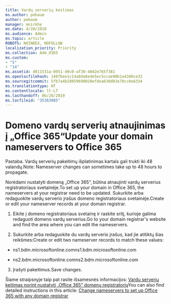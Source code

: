 ```yaml
---
title: Vardų serverių keitimas
ms.author: pebaum
author: pebaum
manager: mnirkhe
ms.date: 4/20/2018
ms.audience: Admin
ms.topic: article
ROBOTS: NOINDEX, NOFOLLOW
localization_priority: Priority
ms.collection: Adm_O365
ms.custom:
- "5"
- "14"
ms.assetid: d011531a-0951-49c0-af30-40d2e765f381
ms.openlocfilehash: 148fbee1c14a8da6ede5ec5ccae90b1a4340ce32
ms.sourcegitcommit: 5fb7a4b28859690020efdea630d03e70cc0e6334
ms.translationtype: HT
ms.contentlocale: lt-LT
ms.lasthandoff: 06/28/2019
ms.locfileid: "35363085"
---
```

# <a name="update-your-domain-nameservers-to-office-365"></a><span data-ttu-id="ba545-102">Domeno vardų serverių atnaujinimas į „Office 365“</span><span class="sxs-lookup"><span data-stu-id="ba545-102">Update your domain nameservers to Office 365</span></span>

<span data-ttu-id="ba545-103">Pastaba. Vardų serverių pakeitimų išplatinimas kartais gali trukti iki 48 valandų.</span><span class="sxs-lookup"><span data-stu-id="ba545-103">Note: Nameserver changes can sometimes take up to 48 hours to propagate.</span></span>
  
<span data-ttu-id="ba545-104">Norėdami nustatyti domeną „Office 365“, būtina atnaujinti vardų serverius registratoriaus svetainėje.</span><span class="sxs-lookup"><span data-stu-id="ba545-104">To set up your domain in Office 365, the nameservers at your registrar need to be updated.</span></span> <span data-ttu-id="ba545-105">Sukurkite arba redaguokite vardų serverio įrašus domeno registratoriaus svetainėje.</span><span class="sxs-lookup"><span data-stu-id="ba545-105">Create or edit your nameserver records at your domain registrar.</span></span>
  
1. <span data-ttu-id="ba545-106">Eikite į domeno registratoriaus svetainę ir raskite sritį, kurioje galima redaguoti domeno vardų serverius.</span><span class="sxs-lookup"><span data-stu-id="ba545-106">Go to your domain registrar's website and find the area where you can edit the nameservers.</span></span>
  
2. <span data-ttu-id="ba545-107">Sukurkite arba redaguokite du vardų serverio įrašus, kad jie atitiktų šias reikšmes:</span><span class="sxs-lookup"><span data-stu-id="ba545-107">Create or edit two nameserver records to match these values:</span></span>

  - <span data-ttu-id="ba545-108">ns1.bdm.microsoftonline.com</span><span class="sxs-lookup"><span data-stu-id="ba545-108">ns1.bdm.microsoftonline.com</span></span>

  - <span data-ttu-id="ba545-109">ns2.bdm.microsoftonline.com</span><span class="sxs-lookup"><span data-stu-id="ba545-109">ns2.bdm.microsoftonline.com</span></span>

3. <span data-ttu-id="ba545-110">Įrašyti pakeitimus.</span><span class="sxs-lookup"><span data-stu-id="ba545-110">Save changes.</span></span>

<span data-ttu-id="ba545-111">Šiame straipsnyje taip pat rasite išsamesnės informacijos: [Vardų serverių keitimas norint nustatyti „Office 365“ domenų registratorių](https://support.office.com/article/Change-nameservers-at-any-domain-registrar-to-set-up-Office-365-a8b487a9-2a45-4581-9dc4-5d28a47010a2.aspx)</span><span class="sxs-lookup"><span data-stu-id="ba545-111">You can also find detailed instructions in this article: [Change nameservers to set up Office 365 with any domain registrar](https://support.office.com/article/Change-nameservers-at-any-domain-registrar-to-set-up-Office-365-a8b487a9-2a45-4581-9dc4-5d28a47010a2.aspx)</span></span>
  